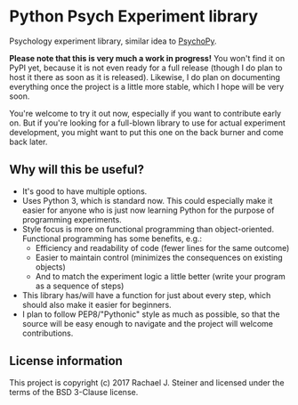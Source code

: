 # Python Psych Experiment library

Psychology experiment library, similar idea to [PsychoPy](http://www.psychopy.org/).

**Please note that this is very much a work in progress!** You won't find it
on PyPI yet, because it is not even ready for a full release (though I do plan
to host it there as soon as it is released). Likewise, I do plan on documenting
everything once the project is a little more stable, which I hope will be very soon.

You're welcome to try it out now, especially if you want to contribute early on.
But if you're looking for a full-blown library to use for actual experiment development,
you might want to put this one on the back burner and come back later.

## Why will this be useful?

* It's good to have multiple options.
* Uses Python 3, which is standard now. This could especially make it easier
for anyone who is just now learning Python for the purpose of programming experiments.
* Style focus is more on functional programming than object-oriented. Functional
programming has some benefits, e.g.:
    * Efficiency and readability of code (fewer lines for the same outcome)
    * Easier to maintain control (minimizes the consequences on existing objects)
    * And to match the experiment logic a little better (write your program as a
    sequence of steps)
* This library has/will have a function for just about every step, which should
also make it easier for beginners. 
* I plan to follow PEP8/"Pythonic" style as much as possible, so that the source
will be easy enough to navigate and the project will welcome contributions.

## License information

This project is copyright (c) 2017 Rachael J. Steiner and licensed under the terms
of the BSD 3-Clause license.
